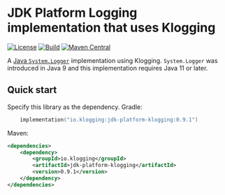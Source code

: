 # JDK Platform Logging implementation that uses Klogging

[![License](https://img.shields.io/badge/License-Apache%202.0-blue.svg)](https://opensource.org/licenses/Apache-2.0)
[![Build](https://github.com/klogging/klogging/actions/workflows/build-slf4j-klogging.yml/badge.svg)](https://github.com/klogging/klogging/actions/workflows/build-slf4j-klogging.yml)
[![Maven Central](https://img.shields.io/maven-central/v/io.klogging/slf4j-klogging.svg?label=maven%20central)](https://central.sonatype.com/search?smo=true&q=io.klogging%3Aslf4j-klogging)

A [Java `System.Logger`](https://docs.oracle.com/en/java/javase/21/docs/api/java.base/java/lang/System.Logger.html)
implementation using Klogging. `System.Logger` was introduced in Java 9 and this implementation requires Java 11
or later.

## Quick start

Specify this library as the dependency. Gradle:

```kotlin
    implementation("io.klogging:jdk-platform-klogging:0.9.1")
```

Maven:

```xml
<dependencies>
    <dependency>
        <groupId>io.klogging</groupId>
        <artifactId>jdk-platform-klogging</artifactId>
        <version>0.9.1</version>
    </dependency>
</dependencies>
```
